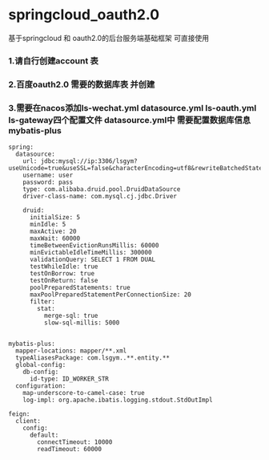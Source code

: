 # springcloud_oauth2.0
基于springcloud 和 oauth2.0的后台服务端基础框架 可直接使用

### 1.请自行创建account 表 
### 2.百度oauth2.0 需要的数据库表 并创建
### 3.需要在nacos添加ls-wechat.yml datasource.yml ls-oauth.yml ls-gateway四个配置文件   datasource.yml中 需要配置数据库信息 mybatis-plus 
```
spring:
  datasource:
    url: jdbc:mysql://ip:3306/lsgym?useUnicode=true&useSSL=false&characterEncoding=utf8&rewriteBatchedStatements=true&characterSetResults=utf8&serverTimezone=GMT%2B8
    username: user
    password: pass
    type: com.alibaba.druid.pool.DruidDataSource
    driver-class-name: com.mysql.cj.jdbc.Driver

    druid:
      initialSize: 5
      minIdle: 5
      maxActive: 20
      maxWait: 60000
      timeBetweenEvictionRunsMillis: 60000
      minEvictableIdleTimeMillis: 300000
      validationQuery: SELECT 1 FROM DUAL
      testWhileIdle: true
      testOnBorrow: true
      testOnReturn: false
      poolPreparedStatements: true
      maxPoolPreparedStatementPerConnectionSize: 20
      filter:
        stat:
          merge-sql: true
          slow-sql-millis: 5000
  

mybatis-plus:
  mapper-locations: mapper/**.xml
  typeAliasesPackage: com.lsgym..**.entity.**
  global-config:
    db-config:
      id-type: ID_WORKER_STR
  configuration:
    map-underscore-to-camel-case: true
    log-impl: org.apache.ibatis.logging.stdout.StdOutImpl

feign:
  client:
    config:
      default:
        connectTimeout: 10000
        readTimeout: 60000

```

